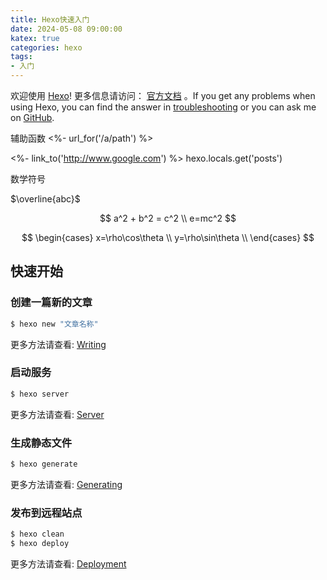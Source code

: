 ```yaml
---
title: Hexo快速入门
date: 2024-05-08 09:00:00
katex: true
categories: hexo
tags: 
- 入门
---
```

欢迎使用 [Hexo](https://hexo.io/)! 更多信息请访问： [官方文档](https://hexo.io/docs/) 。If you get any problems when using Hexo, you can find the answer in [troubleshooting](https://hexo.io/docs/troubleshooting.html) or you can ask me on [GitHub](https://github.com/hexojs/hexo/issues).

辅助函数
<%- url_for('/a/path') %>

<%- link_to('http://www.google.com') %>
hexo.locals.get('posts')

数学符号

$\overline{abc}$

$$
a^2 + b^2 = c^2 \\
e=mc^2
$$

$$
\begin{cases}
x=\rho\cos\theta \\
y=\rho\sin\theta \\
\end{cases}
$$



## 快速开始

### 创建一篇新的文章

``` bash
$ hexo new "文章名称"
```

更多方法请查看: [Writing](https://hexo.io/docs/writing.html)

### 启动服务

``` bash
$ hexo server
```

更多方法请查看: [Server](https://hexo.io/docs/server.html)

### 生成静态文件

``` bash
$ hexo generate
```

更多方法请查看: [Generating](https://hexo.io/docs/generating.html)

### 发布到远程站点

``` bash
$ hexo clean
$ hexo deploy
```

更多方法请查看: [Deployment](https://hexo.io/docs/one-command-deployment.html)
